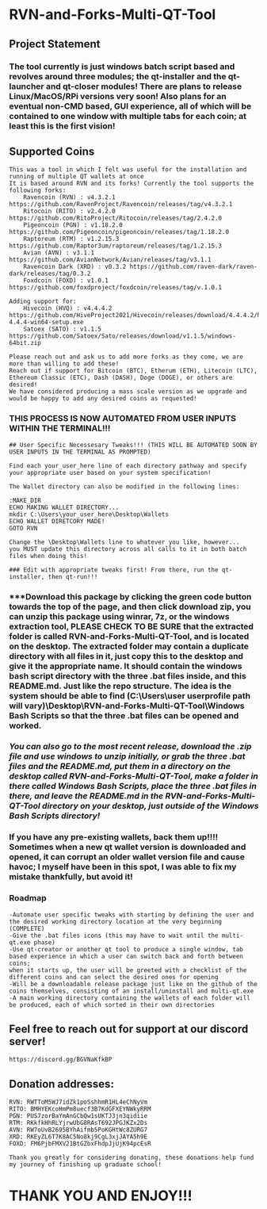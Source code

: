 # RVN-and-Forks-Multi-QT-Tool

## Project Statement
### The tool currently is just windows batch script based and revolves around three modules; the qt-installer and the qt-launcher and qt-closer modules! There are plans to release Linux/MacOS/RPi versions very soon! Also plans for an eventual non-CMD based, GUI experience, all of which will be contained to one window with multiple tabs for each coin; at least this is the first vision!

## Supported Coins
	This was a tool in which I felt was useful for the installation and running of multiple QT wallets at once
	It is based around RVN and its forks! Currently the tool supports the following forks:
		Ravencoin (RVN) : v4.3.2.1 https://github.com/RavenProject/Ravencoin/releases/tag/v4.3.2.1
		Ritocoin (RITO) : v2.4.2.0 https://github.com/RitoProject/Ritocoin/releases/tag/2.4.2.0
		Pigeoncoin (PGN) : v1.18.2.0 https://github.com/Pigeoncoin/pigeoncoin/releases/tag/1.18.2.0
		Raptoreum (RTM) : v1.2.15.3 https://github.com/Raptor3um/raptoreum/releases/tag/1.2.15.3
		Avian (AVN) : v3.1.1 https://github.com/AvianNetwork/Avian/releases/tag/v3.1.1
		Ravencoin Dark (XRD) : v0.3.2 https://github.com/raven-dark/raven-dark/releases/tag/0.3.2
		Foxdcoin (FOXD) : v1.0.1 https://github.com/foxdproject/foxdcoin/releases/tag/v.1.0.1
	
	Adding support for:
		Hivecoin (HVQ) : v4.4.4.2 https://github.com/HiveProject2021/Hivecoin/releases/download/4.4.4.2/hive-4.4.4-win64-setup.exe
		Satoex (SATO) : v1.1.5 https://github.com/Satoex/Sato/releases/download/v1.1.5/windows-64bit.zip
	
	Please reach out and ask us to add more forks as they come, we are more than willing to add these! 
	Reach out if support for Bitcoin (BTC), Etherum (ETH), Litecoin (LTC), Ethereum Classic (ETC), Dash (DASH), Doge (DOGE), or others are desired! 
	We have considered producing a mass scale version as we upgrade and would be happy to add any desired coins as requested!

### THIS PROCESS IS NOW AUTOMATED FROM USER INPUTS WITHIN THE TERMINAL!!!	

	## User Specific Necessesary Tweaks!!! (THIS WILL BE AUTOMATED SOON BY USER INPUTS IN THE TERMINAL AS PROMPTED)
	
	Find each your_user_here line of each directory pathway and specify your appropriate user based on your system specification!
	
	The Wallet directory can also be modified in the following lines:
	
	:MAKE_DIR
	ECHO MAKING WALLET DIRECTORY...
	mkdir C:\Users\your_user_here\Desktop\Wallets
	ECHO WALLET DIRETCORY MADE!
	GOTO RVN

	Change the \Desktop\Wallets line to whatever you like, however... 
	you MUST update this directory across all calls to it in both batch files when doing this!

	### Edit with appropriate tweaks first! From there, run the qt-installer, then qt-run!!!

### ***Download this package by clicking the green code button towards the top of the page, and then click download zip, you can unzip this package using winrar, 7z, or the windows extraction tool, PLEASE CHECK TO BE SURE that the extracted folder is called RVN-and-Forks-Multi-QT-Tool, and is located on the desktop. The extracted folder may contain a duplicate directory with all files in it, just copy this to the desktop and give it the appropriate name. It should contain the windows bash script directory with the three .bat files inside, and this README.md. Just like the repo structure. The idea is the system should be able to find (C:\Users\user userprofile path will vary)\Desktop\RVN-and-Forks-Multi-QT-Tool\Windows Bash Scripts so that the three .bat files can be opened and worked.

### ***You can also go to the most recent release, download the .zip file and use windows to unzip initially, or grab the three .bat files and the README.md, put them in a directory on the desktop called RVN-and-Forks-Multi-QT-Tool, make a folder in there called Windows Bash Scripts, place the three .bat files in there, and leave the README.md in the RVN-and-Forks-Multi-QT-Tool directory on your desktop, just outside of the Windows Bash Scripts directory!***

### If you have any pre-existing wallets, back them up!!!! Sometimes when a new qt wallet version is downloaded and opened, it can corrupt an older wallet version file and cause havoc; I myself have been in this spot, I was able to fix my mistake thankfully, but avoid it!

### Roadmap
	-Automate user specific tweaks with starting by defining the user and the desired working directory location at the very beginning (COMPLETE)
	-Give the .bat files icons (this may have to wait until the multi-qt.exe phase)
	-Use qt-creator or another qt tool to produce a single window, tab based experience in which a user can switch back and forth between coins;
	when it starts up, the user will be greeted with a checklist of the different coins and can select the desired ones for opening
	-Will be a downloadable release package just like on the github of the coins themselves, consisting of an install/uninstall and multi-qt.exe
	-A main working directory containing the wallets of each folder will be produced, each of which sorted in their own directories 

## Feel free to reach out for support at our discord server! 
	https://discord.gg/BGVNaKfkBP

## Donation addresses:

	RVN: RWTToMSWJ7idZk1poSshhmR1HL4eChNyVm
	RITO: BMHYEKcoHmPm8uecf3B7KdGFXEYNWkyRRM
	PGN: PUS7zorBaYmAnGCbQw1sUKTJ3jn3qidiie
	RTM: RKkfkHhRLYjrwUbG8RAsT692JPGJKZx2Ds
	AVN: RW7oUvB2695BYhAifmb5PoKGHtWc8ZURG7
	XRD: RKEyZL6T7K8AC5No8kj9CgL3xjJAYA5h9E
	FOXD: FM6PjbFMXV21BtGZbxFhdpJjUjK94pcEsR
	
	Thank you greatly for considering donating, these donations help fund my journey of finishing up graduate school!

# THANK YOU AND ENJOY!!!
